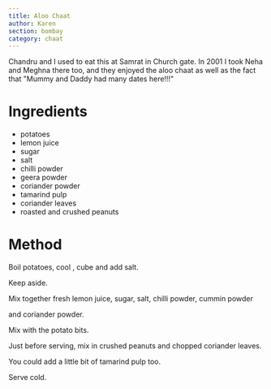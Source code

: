 ```yaml
---
title: Aloo Chaat
author: Karen
section: bombay
category: chaat
---
```


Chandru and I used to eat this at Samrat in Church gate. In 2001 I took Neha and Meghna there too, and they enjoyed the aloo chaat as well as the fact that "Mummy and Daddy had many dates here!!!"

# Ingredients

* potatoes 
* lemon juice 
* sugar 
* salt 
* chilli powder
* geera powder 
* coriander powder 
* tamarind pulp 
* coriander leaves 
* roasted and crushed peanuts

# Method

Boil potatoes, cool , cube and add salt. 

Keep aside.

Mix together fresh lemon juice, sugar, salt, chilli powder, cummin powder

and coriander powder.
 
Mix with the potato bits. 

Just before serving, mix in crushed peanuts and chopped coriander leaves.

You could add a little bit of tamarind pulp too.

Serve cold. 

